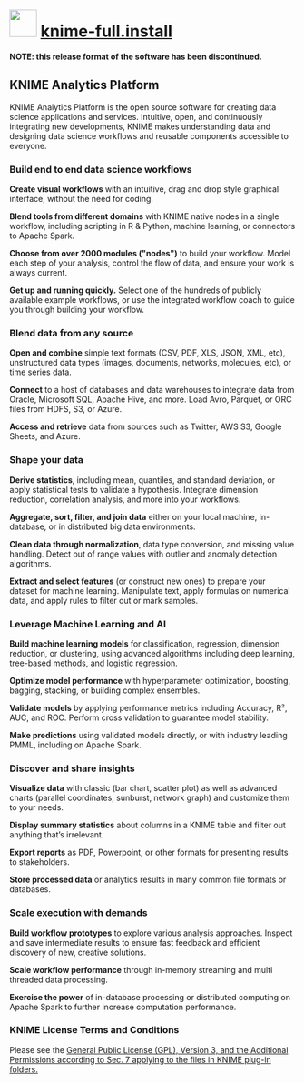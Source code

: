 # <img src="https://avatars1.githubusercontent.com/u/5486329" width="48" height="48"/> [knime-full.install](https://chocolatey.org/packages/knime-full.install)

__NOTE: this release format of the software has been discontinued.__

## KNIME Analytics Platform

KNIME Analytics Platform is the open source software for creating data science applications and services. Intuitive, open, and continuously integrating new developments, KNIME makes understanding data and designing data science workflows and reusable components accessible to everyone.

### Build end to end data science workflows

__Create visual workflows__ with an intuitive, drag and drop style graphical interface, without the need for coding.

__Blend tools from different domains__ with KNIME native nodes in a single workflow, including scripting in R & Python, machine learning, or connectors to Apache Spark.

__Choose from over 2000 modules ("nodes")__ to build your workflow. Model each step of your analysis, control the flow of data, and ensure your work is always current.

__Get up and running quickly.__ Select one of the hundreds of publicly available example workflows, or use the integrated workflow coach to guide you through building your workflow.

### Blend data from any source

__Open and combine__ simple text formats (CSV, PDF, XLS, JSON, XML, etc), unstructured data types (images, documents, networks, molecules, etc), or time series data.

__Connect__ to a host of databases and data warehouses to integrate data from Oracle, Microsoft SQL, Apache Hive, and more. Load Avro, Parquet, or ORC files from HDFS, S3, or Azure.

__Access and retrieve__ data from sources such as Twitter, AWS S3, Google Sheets, and Azure.

### Shape your data

__Derive statistics__, including mean, quantiles, and standard deviation, or apply statistical tests to validate a hypothesis. Integrate dimension reduction, correlation analysis, and more into your workflows.

__Aggregate, sort, filter, and join data__ either on your local machine, in-database, or in distributed big data environments.

__Clean data through normalization__, data type conversion, and missing value handling. Detect out of range values with outlier and anomaly detection algorithms.

__Extract and select features__ (or construct new ones) to prepare your dataset for machine learning. Manipulate text, apply formulas on numerical data, and apply rules to filter out or mark samples.

### Leverage Machine Learning and AI

__Build machine learning models__ for classification, regression, dimension reduction, or clustering, using advanced algorithms including deep learning, tree-based methods, and logistic regression.

__Optimize model performance__ with hyperparameter optimization, boosting, bagging, stacking, or building complex ensembles.

__Validate models__ by applying performance metrics including Accuracy, R², AUC, and ROC. Perform cross validation to guarantee model stability.

__Make predictions__ using validated models directly, or with industry leading PMML, including on Apache Spark.

### Discover and share insights

__Visualize data__ with classic (bar chart, scatter plot) as well as advanced charts (parallel coordinates, sunburst, network graph) and customize them to your needs.

__Display summary statistics__ about columns in a KNIME table and filter out anything that’s irrelevant.

__Export reports__ as PDF, Powerpoint, or other formats for presenting results to stakeholders.

__Store processed data__ or analytics results in many common file formats or databases.

### Scale execution with demands

__Build workflow prototypes__ to ​explore various analysis approaches. Inspect and save intermediate results to ensure fast feedback and efficient discovery of new, creative solutions.

__Scale workflow performance__ through in-memory streaming and multi threaded data processing.

__Exercise the power__ ​of in-database processing or distributed computing on Apache Spark to further increase computation performance.

### KNIME License Terms and Conditions

Please see the [General Public License (GPL), Version 3, and the Additional Permissions according to Sec. 7 applying to the files in KNIME plug-in folders.](http://www.knime.org/downloads/full-license)

